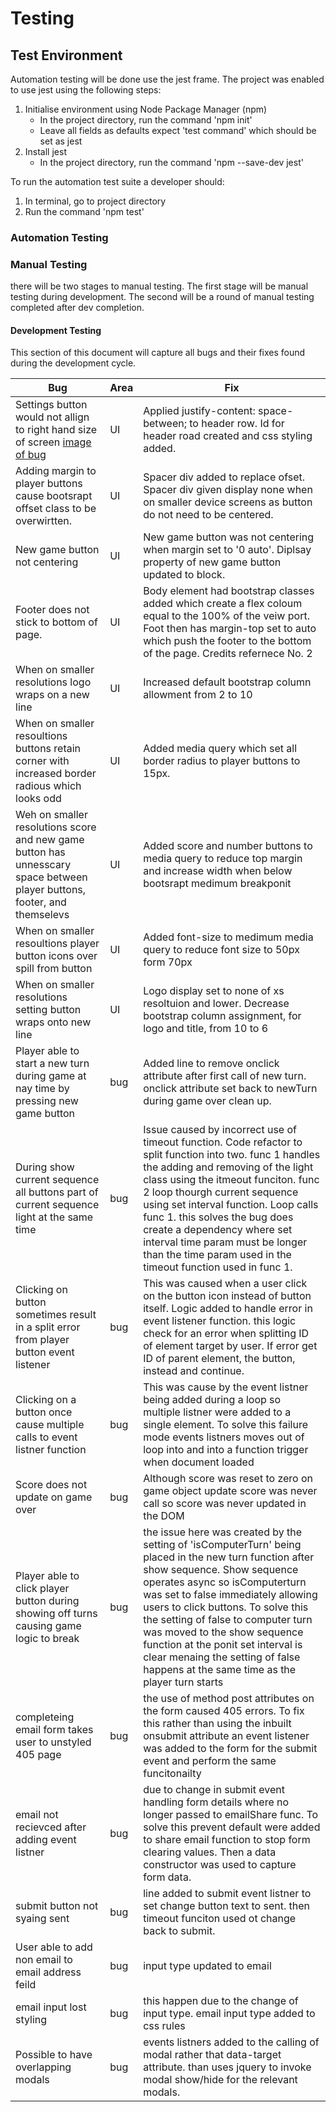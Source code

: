 # Testing
## Test Environment
Automation testing will be done use the jest frame. The project was enabled to use jest using the following steps:
1. Initialise environment using Node Package Manager (npm)
    - In the project directory, run the command 'npm init'
    - Leave all fields as defaults expect 'test command' which should be set as jest
2. Install jest
    - In the project directory, run the command 'npm --save-dev jest'

To run the automation test suite a developer should:
1. In terminal, go to project directory
2. Run the command 'npm test'

### Automation Testing


### Manual Testing
there will be two stages to manual testing. The first stage will be manual testing during development. The second will be a round of manual testing completed after dev completion.

#### Development Testing
This section of this document will capture all bugs and their fixes found during the development cycle. 

|Bug|Area|Fix|
|---|---|---|
|Settings button would not allign to right hand size of screen [image of bug](assests/imgs/readmeimgs/bug-settings-button.png)|UI|Applied justify-content: space-between; to header row. Id for header road created and css styling added.|
|Adding margin to player buttons cause bootsrapt offset class to be overwirtten.|UI|Spacer div added to replace ofset. Spacer div given display none when on smaller device screens as button do not need to be centered. |
|New game button not centering|UI|New game button was not centering when margin set to '0 auto'. Diplsay property of new game button updated to block.|
|Footer does not stick to bottom of page.|UI|Body element had bootstrap classes added which create a flex coloum equal to the 100% of the veiw port. Foot then has margin-top set to auto which push the footer to the bottom of the page. Credits refernece No. 2|
|When on smaller resolutions logo wraps on a new line|UI|Increased default bootstrap column allowment from 2 to 10|
|When on smaller resoultions buttons retain corner with increased border radious which looks odd|UI|Added media query which set all border radius to player buttons to 15px.|
|Weh on smaller resolutions score and new game button has unnesscary space between player buttons, footer, and themselevs |UI|Added score and number buttons to media query to reduce top margin and increase width when below bootsrapt medimum breakponit|
|When on smaller resoultions player button icons over spill from button|UI|Added font-size to medimum media query to reduce font size to 50px form 70px|
|When on smaller resolutions setting button wraps onto new line|UI|Logo display set to none of xs resoltuion and lower. Decrease bootstrap column assignment, for logo and title, from 10 to 6|
|Player able to start a new turn during game at nay time by pressing new game button|bug|Added line to remove onclick attribute after first call of new turn. onclick attribute set back to newTurn during game over clean up.|
|During show current sequence all buttons part of current sequence light at the same time|bug|Issue caused by incorrect use of timeout function. Code refactor to split function into two. func 1 handles the adding and removing of the light class using the itmeout funciton. func 2 loop thourgh current sequence using set interval function. Loop calls func 1. this solves the bug does create a dependency where set interval time param must be longer than the time param used in the timeout function used in func 1.|
|Clicking on button sometimes result in a split error from player button event listener|bug| This was caused when a user click on the button icon instead of button itself. Logic added to handle error in event listener function. this logic check for an error when splitting ID of element target by user. If error get ID of parent element, the button, instead and continue.|
|Clicking on a button once cause multiple calls to event listner function|bug|This was cause by the event listner being added during a loop so multiple listner were added to a single element. To solve this failure mode events listners moves out of loop into and into a function trigger when document loaded|
|Score does not update on game over|bug|Although score was reset to zero on game object update score was never call so score was never updated in the DOM|
|Player able to click player button during showing off turns causing game logic to break|bug|the issue here was created by the setting of 'isComputerTurn' being placed in the new turn function after show sequence. Show sequence operates async so isComputerturn was set to false immediately allowing users to click buttons. To solve this the setting of false to computer turn was moved to the show sequence function at the ponit set interval is clear menaing the setting of false happens at the same time as the player turn starts|
|completeing email form takes user to unstyled 405 page|bug|the use of method post attributes on the form caused 405 errors. To fix this rather than using the inbuilt onsubmit attribute an event listener was added to the form for the submit event and perform the same funcitonailty|
|email not recievced after adding event listner|bug|due to change in submit event handling form details where no longer passed to emailShare func. To solve this prevent default were added to share email function to stop form clearing values. Then a data constructor  was used to capture form data.|
|submit button not syaing sent|bug|line added to submit event listner to set change button text to sent. then timeout funciton used ot change back to submit.|
|User able to add non email to email address feild|bug|input type updated to email|
|email input lost styling|bug|this happen due to the change of input type. email input type added to css rules|
|Possible to have overlapping modals|bug|events listners added to the calling of modal rather that data-target attribute. than uses jquery to invoke modal show/hide for the relevant modals.|
